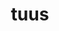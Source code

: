 ---
title: tuus
meaning: your
ch: 9
pos: totadjective
femstem: tu
femend: a
neutstem: tu
neutend: um
---